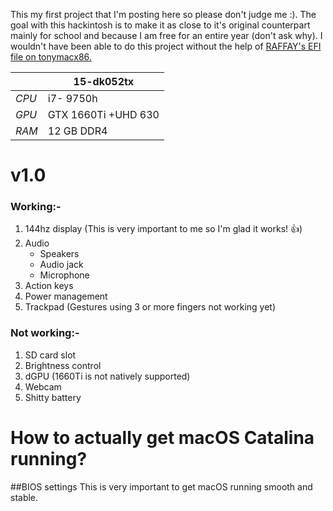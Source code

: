 This my first project that I'm posting here so please don't judge me :). The goal with this hackintosh is to make it as close to it's original counterpart mainly for school and because I am free for an entire year (don't ask why). I wouldn't have been able to do this project without the help of [RAFFAY's EFI file on tonymacx86.](https://www.tonymacx86.com/members/raffay.1356885/)

|                      | 15-dk052tx |
| ------------- | ------------- |
| *CPU*           | i7- 9750h     |
| *GPU*          | GTX 1660Ti +UHD 630  |
| *RAM*| 12 GB DDR4|


# v1.0
### Working:-
1. 144hz display (This is very important to me so I'm glad it works! :+1:)
2. Audio
   - Speakers
   - Audio jack
   - Microphone
3. Action keys 
4. Power management
5. Trackpad (Gestures using 3 or more fingers not working yet)

### Not working:-
1. SD card slot
2. Brightness control
3. dGPU (1660Ti is not natively supported)
4. Webcam
5. Shitty battery

# How to actually get macOS Catalina running?
##BIOS settings
This is very important to get macOS running smooth and stable.




